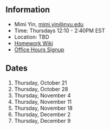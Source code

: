 ## Information
* Mimi Yin, mimi.yin@nyu.edu
* Time: Thursdays 12:10 - 2:40PM EST
* Location: TBD
* [Homework Wiki](https://github.com/ITPNYU/ICM-2021-Code/wiki/Homework-Mimi-04)
* [Office Hours Signup](https://itp.nyu.edu/inwiki/Signup/Mimi)

## Dates

1. Thursday, October 21
2. Thursday, October 28
3. Thursday, November 4
4. Thursday, November 11
5. Thursday, November 18
6. Thursday, December 2
7. Thursday, December 9
